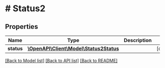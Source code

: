 # # Status2

## Properties

Name | Type | Description | Notes
------------ | ------------- | ------------- | -------------
**status** | [**\OpenAPI\Client\Model\Status2Status**](Status2Status.md) |  | [optional]

[[Back to Model list]](../../README.md#models) [[Back to API list]](../../README.md#endpoints) [[Back to README]](../../README.md)
